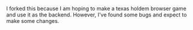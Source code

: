 I forked this because I am hoping to make a texas holdem browser game and use it as the backend. However, I've found some bugs and expect to make some changes.
